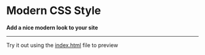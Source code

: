 # Modern CSS Style
**Add a nice modern look to your site**

---
<p>Try it out using the <a href="index.html">index.html</a> file to preview</p>
